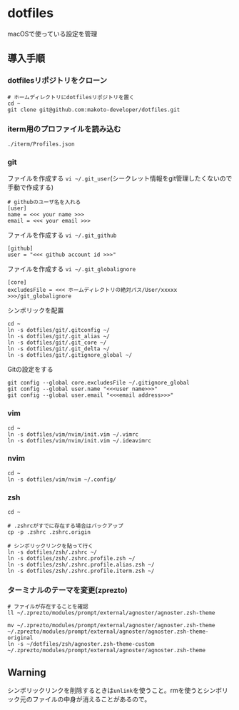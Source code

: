 # dotfiles

macOSで使っている設定を管理

## 導入手順

### dotfilesリポジトリをクローン

```shell
# ホームディレクトリにdotfilesリポジトリを置く
cd ~
git clone git@github.com:makoto-developer/dotfiles.git
```

### iterm用のプロファイルを読み込む

```shell
./iterm/Profiles.json
```

### git


ファイルを作成する `vi ~/.git_user`(シークレット情報をgit管理したくないので手動で作成する)
```shell
# githubのユーザ名を入れる
[user]
name = <<< your name >>>
email = <<< your email >>>
```


ファイルを作成する `vi ~/.git_github`

```shell
[github]
user = "<<< github account id >>>"
```

ファイルを作成する `vi ~/.git_globalignore`
```
[core] 
excludesFile = <<< ホームディレクトリの絶対パス/User/xxxxx >>>/git_globalignore
```

シンボリックを配置

```shell
cd ~
ln -s dotfiles/git/.gitconfig ~/
ln -s dotfiles/git/.git_alias ~/
ln -s dotfiles/git/.git_core ~/
ln -s dotfiles/git/.git_delta ~/
ln -s dotfiles/git/.gitignore_global ~/
```

Gitの設定をする

```shell
git config --global core.excludesFile ~/.gitignore_global
git config --global user.name "<<<user name>>>"
git config --global user.email "<<<email address>>>"
```

### vim

```shell
cd ~
ln -s dotfiles/vim/nvim/init.vim ~/.vimrc
ln -s dotfiles/vim/nvim/init.vim ~/.ideavimrc
```

### nvim

```shell
cd ~
ln -s dotfiles/vim/nvim ~/.config/
```

### zsh

```shell
cd ~

# .zshrcがすでに存在する場合はバックアップ
cp -p .zshrc .zshrc.origin

# シンボリックリンクを貼って行く
ln -s dotfiles/zsh/.zshrc ~/
ln -s dotfiles/zsh/.zshrc.profile.zsh ~/
ln -s dotfiles/zsh/.zshrc.profile.alias.zsh ~/
ln -s dotfiles/zsh/.zshrc.profile.iterm.zsh ~/
```

### ターミナルのテーマを変更(zprezto)

```shell
# ファイルが存在することを確認
ll ~/.zprezto/modules/prompt/external/agnoster/agnoster.zsh-theme

mv ~/.zprezto/modules/prompt/external/agnoster/agnoster.zsh-theme ~/.zprezto/modules/prompt/external/agnoster/agnoster.zsh-theme-original
ln -s ~/dotfiles/zsh/agnoster.zsh-theme-custom ~/.zprezto/modules/prompt/external/agnoster/agnoster.zsh-theme
```


## Warning

シンボリックリンクを削除するときは`unlink`を使うこと。rmを使うとシンボリック元のファイルの中身が消えることがあるので。

